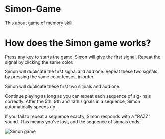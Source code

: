 # Simon-Game

This about game of memory skill.

# How does the Simon game works?

Press any key to starts the game. Simon will give the first signal. Repeat the signal by clicking the same color.

Simon will duplicate the first signal and add one. Repeat these two signals by pressing the same color lenses, in order.

Simon will duplicate these first two signals and add one.

Continue playing as long as you can repeat each sequence of sig- nals correctly. After the 5th, 9th and 13th signals in a sequence, Simon automatically speeds up.

If you fail to repeat a sequence exactly, Simon responds with a "RAZZ" sound. This means you've lost, and the sequence of signals ends.


![Simon game](https://user-images.githubusercontent.com/55799769/80729646-2ab8e580-8b26-11ea-9786-55f63ff631b8.PNG)
